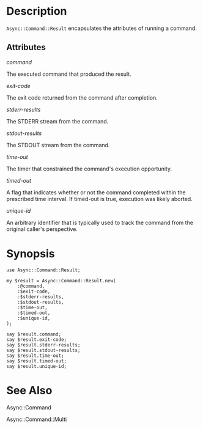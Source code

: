 Description
===========

`Async::Command::Result` encapsulates the attributes of running a command.

Attributes
----------

_command_

The executed command that produced the result.

_exit-code_

The exit code returned from the command after completion.

_stderr-results_

The STDERR stream from the command.

_stdout-results_

The STDOUT stream from the command.

_time-out_

The timer that constrained the command's execution opportunity.

_timed-out_

A flag that indicates whether or not the command completed
within the prescribed time interval. If timed-out is true,
execution was likely aborted.

_unique-id_

An arbitrary identifier that is typically used to track
the command from the original caller's perspective.

Synopsis
========

    use Async::Command::Result;

    my $result = Async::Command::Result.new(
        :@command,
        :$exit-code,
        :$stderr-results,
        :$stdout-results,
        :$time-out,
        :$timed-out,
        :$unique-id,
    );

    say $result.command;
    say $result.exit-code;
    say $result.stderr-results;
    say $result.stdout-results;
    say $result.time-out;
    say $result.timed-out;
    say $result.unique-id;

See Also
========
Async::Command

Async::Command::Multi
